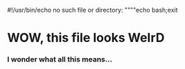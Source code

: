 #!/usr/bin/echo no such file or directory:
""""echo bash;exit

<!DOCTYPE html>
<html>

<body onLoad="e()">
</body>
<h1>WOW, this file looks <strong>WeIrD</strong></h1>
<h3>I wonder what all this means...</h3>

<p style="display:none;">
    <script>function e() { document.write("html"); }</script>
</p>

</html>
<!-- 
"""
print("python")

